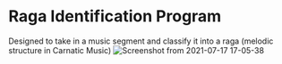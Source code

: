 
# Raga Identification Program
 Designed to take in a music segment and classify it into a raga (melodic structure in Carnatic Music)
![Screenshot from 2021-07-17 17-05-38](https://user-images.githubusercontent.com/60852260/126035711-a9802d33-90c8-4c2e-a9a0-276d5aae5988.png)
